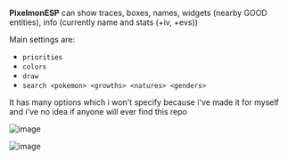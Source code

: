 **PixelmonESP** can show traces, boxes, names, widgets (nearby GOOD entities), info (currently name and stats (+iv, +evs))

Main settings are:
- `priorities`
- `colors`
- `draw`
- `search <pokemon> <growths> <natures> <genders>`

It has many options which i won't specify because i've made it for myself and i've no idea if anyone will ever find this repo

![image](https://github.com/AgitoReiKen/ForgeHax/assets/42333163/fe5ae861-67c7-4f1f-974b-02438feed512)

![image](https://github.com/AgitoReiKen/ForgeHax/assets/42333163/fa246894-2b08-4572-a5df-aa82e4322689)
